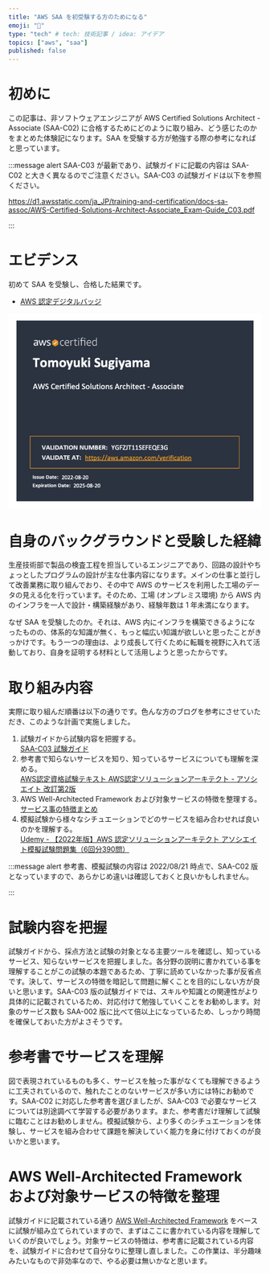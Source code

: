 ```yaml
---
title: "AWS SAA を初受験する方のためになる"
emoji: "🐳"
type: "tech" # tech: 技術記事 / idea: アイデア
topics: ["aws", "saa"]
published: false
---
```

# 初めに
この記事は、非ソフトウェアエンジニアが AWS Certified Solutions Architect - Associate (SAA-C02) に合格するためにどのように取り組み、どう感じたのかをまとめた体験記になります。SAA を受験する方が勉強する際の参考になればと思っています。

:::message alert
SAA-C03 が最新であり、試験ガイドに記載の内容は SAA-C02 と大きく異なるのでご注意ください。SAA-C03 の試験ガイドは以下を参照ください。

https://d1.awsstatic.com/ja_JP/training-and-certification/docs-sa-assoc/AWS-Certified-Solutions-Architect-Associate_Exam-Guide_C03.pdf

:::

# エビデンス
初めて SAA を受験し、合格した結果です。

* [AWS 認定デジタルバッジ](https://www.credly.com/badges/ee7006fd-f01e-4b25-9963-63411ace4cd0/public_url)

![](/images/article-0007/aws-certificated-solution-architect-associate-certificate.png)

# 自身のバックグラウンドと受験した経緯
生産技術部で製品の検査工程を担当しているエンジニアであり、回路の設計やちょっとしたプログラムの設計が主な仕事内容になります。メインの仕事と並行して改善業務に取り組んでおり、その中で AWS のサービスを利用した工場のデータの見える化を行っています。そのため、工場 (オンプレミス環境) から AWS 内のインフラを一人で設計・構築経験があり、経験年数は 1 年未満になります。

なぜ SAA を受験したのか。それは、AWS 内にインフラを構築できるようになったものの、体系的な知識が無く、もっと幅広い知識が欲しいと思ったことがきっかけです。もう一つの理由は、より成長して行くために転職を視野に入れて活動しており、自身を証明する材料として活用しようと思ったからです。

# 取り組み内容
実際に取り組んだ順番は以下の通りです。色んな方のブログを参考にさせていただき、このような計画で実施しました。

1. 試験ガイドから試験内容を把握する。  
  [SAA-C03 試験ガイド](https://d1.awsstatic.com/ja_JP/training-and-certification/docs-sa-assoc/AWS-Certified-Solutions-Architect-Associate_Exam-Guide_C03.pdf)
2. 参考書で知らないサービスを知り、知っているサービスについても理解を深める。  
 [AWS認定資格試験テキスト AWS認定ソリューションアーキテクト - アソシエイト 改訂第2版](https://www.amazon.co.jp/AWS%E8%AA%8D%E5%AE%9A%E8%B3%87%E6%A0%BC%E8%A9%A6%E9%A8%93%E3%83%86%E3%82%AD%E3%82%B9%E3%83%88-AWS%E8%AA%8D%E5%AE%9A%E3%82%BD%E3%83%AA%E3%83%A5%E3%83%BC%E3%82%B7%E3%83%A7%E3%83%B3%E3%82%A2%E3%83%BC%E3%82%AD%E3%83%86%E3%82%AF%E3%83%88-%E3%82%A2%E3%82%BD%E3%82%B7%E3%82%A8%E3%82%A4%E3%83%88-%E6%94%B9%E8%A8%82%E7%AC%AC2%E7%89%88-NRI%E3%83%8D%E3%83%83%E3%83%88%E3%82%B3%E3%83%A0%E6%A0%AA%E5%BC%8F%E4%BC%9A%E7%A4%BE/dp/4815607389/ref=asc_df_4815607389/?tag=jpgo-22&linkCode=df0&hvadid=342397001181&hvpos=&hvnetw=g&hvrand=8008101132788475825&hvpone=&hvptwo=&hvqmt=&hvdev=c&hvdvcmdl=&hvlocint=&hvlocphy=1009461&hvtargid=pla-1016930256377&psc=1&th=1&psc=1&tag=&ref=&adgrpid=72867581430&hvpone=&hvptwo=&hvadid=342397001181&hvpos=&hvnetw=g&hvrand=8008101132788475825&hvqmt=&hvdev=c&hvdvcmdl=&hvlocint=&hvlocphy=1009461&hvtargid=pla-1016930256377)
3. AWS Well-Architected Framework および対象サービスの特徴を整理する。  
  [サービス事の特徴まとめ](https://tomoyukisugiyama.github.io/aws-exam/saa/)
4. 模擬試験から様々なシチュエーションでどのサービスを組み合わせれば良いのかを理解する。  
  [Udemy - 【2022年版】AWS 認定ソリューションアーキテクト アソシエイト模擬試験問題集（6回分390問）](https://www.udemy.com/course/aws-knan/)

:::message alert
参考書、模擬試験の内容は 2022/08/21 時点で、SAA-C02 版となっていますので、あらかじめ違いは確認しておくと良いかもしれません。

:::

# 試験内容を把握
試験ガイドから、採点方法と試験の対象となる主要ツールを確認し、知っているサービス、知らないサービスを把握しました。各分野の説明に書かれている事を理解することがこの試験の本題であるため、丁寧に読めていなかった事が反省点です。決して、サービスの特徴を暗記して問題に解くことを目的にしない方が良いと思います。SAA-C03 版の試験ガイドでは、スキルや知識との関連性がより具体的に記載されているため、対応付けて勉強していくことをお勧めします。対象のサービス数も SAA-002 版に比べて倍以上になっているため、しっかり時間を確保しておいた方がよさそうです。

# 参考書でサービスを理解
図で表現されているものも多く、サービスを触った事がなくても理解できるように工夫されているので、触れたことのないサービスが多い方には特にお勧めです。SAA-C02 に対応した参考書を選びましたが、SAA-C03 で必要なサービスについては別途調べて学習する必要があります。また、参考書だけ理解して試験に臨むことはお勧めしません。模擬試験から、より多くのシチュエーションを体験し、サービスを組み合わせて課題を解決していく能力を身に付けておくのが良いかと思います。

# AWS Well-Architected Framework　および対象サービスの特徴を整理
試験ガイドに記載されている通り [AWS Well-Architected Framework](https://aws.amazon.com/jp/architecture/well-architected/) をベースに試験が組み立てられていますので、まずはここに書かれている内容を理解していくのが良いでしょう。対象サービスの特徴は、参考書に記載されている内容を、試験ガイドに合わせて自分なりに整理し直しました。この作業は、半分趣味みたいなもので非効率なので、やる必要は無いかなと思います。
 